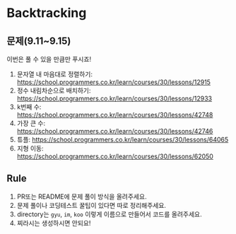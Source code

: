 # Backtracking

## 문제(9.11~9.15)
이번은 풀 수 있을 만큼만 푸시죠!  
1. 문자열 내 마음대로 정렬하기: https://school.programmers.co.kr/learn/courses/30/lessons/12915
2. 정수 내림차순으로 배치하기: https://school.programmers.co.kr/learn/courses/30/lessons/12933
3. k번째 수: https://school.programmers.co.kr/learn/courses/30/lessons/42748
4. 가장 큰 수: https://school.programmers.co.kr/learn/courses/30/lessons/42746
5. 튜플: https://school.programmers.co.kr/learn/courses/30/lessons/64065
6. 지형 이동: https://school.programmers.co.kr/learn/courses/30/lessons/62050

## Rule
1. PR또는 README에 문제 풀이 방식을 올려주세요.
2. 문제 풀이나 코딩테스트 꿀팁이 있다면 따로 정리해주세요.
3. directory는 `gyu`, `im`, `koo` 이렇게 이름으로 만들어서 코드를 올려주세요.
4. 찌라시는 생성하시면 안되요!